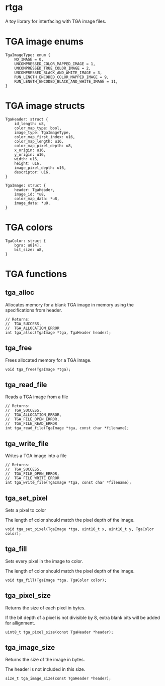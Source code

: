 # rtga
A toy library for interfacing with TGA image files.

# TGA image enums

```
TgaImageType: enum {
    NO_IMAGE = 0,
    UNCOMPRESSED_COLOR_MAPPED_IMAGE = 1,
    UNCOMPRESSED_TRUE_COLOR_IMAGE = 2,
    UNCOMPRESSED_BLACK_AND_WHITE_IMAGE = 3,
    RUN_LENGTH_ENCODED_COLOR_MAPPED_IMAGE = 9,
    RUN_LENGTH_ENCODED_BLACK_AND_WHITE_IMAGE = 11,
}
```

# TGA image structs

```
TgaHeader: struct {
    id_length: u8,
    color_map_type: bool,
    image_type: TgaImageType,
    color_map_first_index: u16,
    color_map_length: u16,
    color_map_pixel_depth: u8,
    x_origin: u16,
    y_origin: u16,
    width: u16,
    height: u16,
    image_pixel_depth: u16,
    descriptor: u16,
}  
```

```
TgaImage: struct {
    header: TgaHeader,
    image_id: *u8,
    color_map_data: *u8,
    image_data: *u8,
}
```

# TGA colors

```
TgaColor: struct {
    bgra: u8[4],
    bit_size: u8,
}
```

# TGA functions

## tga_alloc
Allocates memory for a blank TGA image in memory using the specifications from header.
```
// Returns:
//  TGA_SUCCESS,
//  TGA_ALLOCATION_ERROR
int tga_alloc(TgaImage *tga, TgaHeader header);
```

## tga_free
Frees allocated memory for a TGA image.
```
void tga_free(TgaImage *tga);
```

## tga_read_file
Reads a TGA image from a file
```
// Returns:
//  TGA_SUCCESS,
//  TGA_ALLOCATION_ERROR,
//  TGA_FILE_OPEN_ERROR,
//  TGA_FILE_READ_ERROR
int tga_read_file(TgaImage *tga, const char *filename);
```

## tga_write_file
Writes a TGA image into a file
```
// Returns:
//  TGA_SUCCESS,
//  TGA_FILE_OPEN_ERROR,
//  TGA_FILE_WRITE_ERROR
int tga_write_file(TgaImage *tga, const char *filename);
```

## tga_set_pixel
Sets a pixel to color

The length of color should match the pixel depth of the image.
```
void tga_set_pixel(TgaImage *tga, uint16_t x, uint16_t y, TgaColor color);
```

## tga_fill
Sets every pixel in the image to color.

The length of color should match the pixel depth of the image.
```
void tga_fill(TgaImage *tga, TgaColor color);
```

## tga_pixel_size
Returns the size of each pixel in bytes.

If the bit depth of a pixel is not divisible by 8, extra blank bits will be added for allignment.
```
uint8_t tga_pixel_size(const TgaHeader *header);
```

## tga_image_size
Returns the size of the image in bytes.

The header is not included in this size.
```
size_t tga_image_size(const TgaHeader *header);
```
